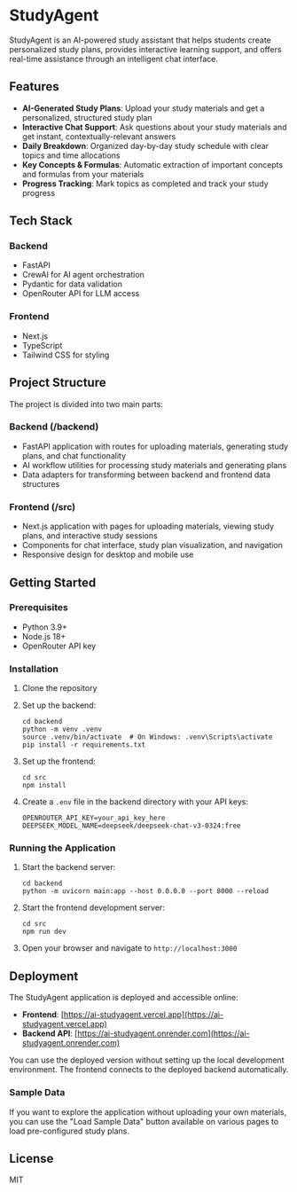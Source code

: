 # StudyAgent

StudyAgent is an AI-powered study assistant that helps students create personalized study plans, provides interactive learning support, and offers real-time assistance through an intelligent chat interface.

## Features

- **AI-Generated Study Plans**: Upload your study materials and get a personalized, structured study plan
- **Interactive Chat Support**: Ask questions about your study materials and get instant, contextually-relevant answers
- **Daily Breakdown**: Organized day-by-day study schedule with clear topics and time allocations
- **Key Concepts & Formulas**: Automatic extraction of important concepts and formulas from your materials
- **Progress Tracking**: Mark topics as completed and track your study progress

## Tech Stack

### Backend
- FastAPI
- CrewAI for AI agent orchestration
- Pydantic for data validation
- OpenRouter API for LLM access

### Frontend
- Next.js
- TypeScript
- Tailwind CSS for styling

## Project Structure

The project is divided into two main parts:

### Backend (/backend)
- FastAPI application with routes for uploading materials, generating study plans, and chat functionality
- AI workflow utilities for processing study materials and generating plans
- Data adapters for transforming between backend and frontend data structures

### Frontend (/src)
- Next.js application with pages for uploading materials, viewing study plans, and interactive study sessions
- Components for chat interface, study plan visualization, and navigation
- Responsive design for desktop and mobile use

## Getting Started

### Prerequisites
- Python 3.9+
- Node.js 18+
- OpenRouter API key

### Installation

1. Clone the repository
2. Set up the backend:
   ```
   cd backend
   python -m venv .venv
   source .venv/bin/activate  # On Windows: .venv\Scripts\activate
   pip install -r requirements.txt
   ```

3. Set up the frontend:
   ```
   cd src
   npm install
   ```

4. Create a `.env` file in the backend directory with your API keys:
   ```
   OPENROUTER_API_KEY=your_api_key_here
   DEEPSEEK_MODEL_NAME=deepseek/deepseek-chat-v3-0324:free
   ```

### Running the Application

1. Start the backend server:
   ```
   cd backend
   python -m uvicorn main:app --host 0.0.0.0 --port 8000 --reload
   ```

2. Start the frontend development server:
   ```
   cd src
   npm run dev
   ```

3. Open your browser and navigate to `http://localhost:3000`

## Deployment

The StudyAgent application is deployed and accessible online:

- **Frontend**: [https://ai-studyagent.vercel.app](https://ai-studyagent.vercel.app)
- **Backend API**: [https://ai-studyagent.onrender.com](https://ai-studyagent.onrender.com)

You can use the deployed version without setting up the local development environment. The frontend connects to the deployed backend automatically.

### Sample Data

If you want to explore the application without uploading your own materials, you can use the "Load Sample Data" button available on various pages to load pre-configured study plans.

## License

MIT
